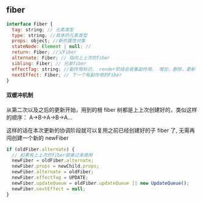 ## fiber

```js
interface Fiber {
  tag: string; // 元素类型
  type: string; //具体的元素类型
  props: object; //新的属性对象
  stateNode: Element | null; //
  return: Fiber; //父Fiber
  alternate: Fiber; // 指向上上次的fiber
  sibling: Fiber; // 兄弟fiber
  effectTag: string; //副作用标识， render阶段会收集副作用， 增加，删除，更新
  nextEffect: Fiber; // 下一个有副作用的Fiber
}
```

#### 双缓冲机制

从第二次以及之后的更新开始，用到的根 fiber 树都是上上次创建好的，类似这样的顺序： A->B->A->B->A...

这样的话在本次更新的协调阶段就可以复用之前已经创建好的子 fiber 了, 无需再闯创建一个新的 newFiber

```js
if (oldFiber.alternate) {
  // 如果有上上次的fiber就拿过来使用
  newFiber = oldFiber.alternate;
  newFiber.props = newChild.props;
  newFiber.alternate = oldFiber;
  newFiber.effectTag = UPDATE;
  newFiber.updateQueue = oldFiber.updateQueue || new UpdateQueue();
  newFiber.nextEffect = null;
}
```
